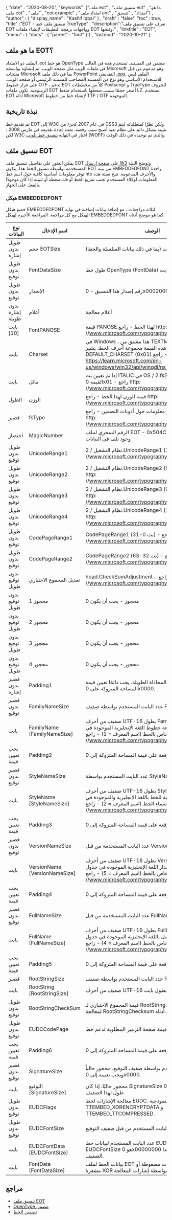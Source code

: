 {
  "date" : "2020-08-20",
  "keywords" :["ملف eot" , "تنسيق ملف eot" , "ما هو ملف eot" , "ملف" , "eot example" , "امتداد ملف eot" , "امتداد" , "تنسيق"] ,
  "author" : {
    "display_name" : "Kashif Iqbal"
} ,
  "draft" : "false",
  "toc" : true,
  "title" :"EOT - تنسيق ملف خط TrueType" ,
  "description":"تعرف على تنسيق ملف EOT وواجهات برمجة التطبيقات لإنشاء ملفات EOT وفتحها." ,
  "linktitle" : "EOT",
  "menu" : {
    "docs" : {
      "parent" : "font"
}
} ,
  "lastmod" : "2020-10-21"
}

## ما هو ملف EOT؟

الملف ذو الامتداد .eot هو خط OpenType مضمن في المستند. تستخدم هذه في الغالب في ملفات الويب مثل صفحة الويب. تم إنشاؤه بواسطة Microsoft وهو مدعوم من قبل منتجات Microsoft بما في ذلك ملف PowerPoint التقديمي [.pps](/ar/presentation/pps/). الملف ليس للاستخدام الأساسي وهو نوع من المستند المصاحب للمستند الرئيسي أو صفحة الويب. على غرار خطوط OTF ، تدعم EOT كلاً من مخططات Postscript و TrueType للحروف الرسومية. تكون ملفات EOT أصغر حجمًا بسبب ضغطها باستخدام ضغط LZ. يستخدم EOT أداة Microsoft لإنشاء خط من خطوط TTF / OTF الموجودة.

## نبذة تاريخية

تم تقديم خط EOT إلى W3C في عام 2007 كجزء من CSS3 ولكن نظرًا لمتطلباته ليتم تثبيته بشكل دائم على نظام بعيد أصبح سبب رفضه. تمت إعادة تقديمه في مارس 2008 ، لكن W3C اختار في النهاية [تنسيق خط الويب](/ar/font/woff/) (WOFF) والذي تم توحيده في ذلك الوقت.

## تنسيق ملف EOT

يمكن العثور على تفاصيل تنسيق ملف EOT على [صفحة إرسال W3](https://www.w3.org/Submission/EOT/#FileFormat) وتوضح البنية المستخدمة بواسطة تنسيق الخط هذا. يتكون EOT من بنية EMBEDDEDFONT واحدة توفر معلومات أساسية كافية حول اسم خط hte والأحرف المدعومة. تتيح تعبئة هذه المعلومات لوكلاء المستخدم تجنب تفريغ الخط أو فك ضغطه أو تثبيته إذا كان موجودًا بالفعل على الجهاز.

### هيكل EMBEDDEDFONT
خضع هيكل EMBEDDEDFONT لثلاثة مراجعات ، مع إضافة بيانات إضافية في نهاية الهيكل مع كل مراجعة. المراجعة الأخيرة لهيكل EMBEDDEDFONT كما هو موضح أدناه.

| نوع البيانات | اسم الإدخال | الوصف |
---|---|---|
| طويل بدون إشارة | حجم EOTSize | إجمالي طول البنية بالبايت (بما في ذلك بيانات السلسلة والخط) |
| طويل بدون توقيع | FontDataSize | طول خط OpenType (FontData) بالبايت |
| طويل بدون توقيع | الإصدار | رقم إصدار هذا التنسيق - 0x00020002 |
| بدون إشارة طويلة | أعلام | أعلام معالجة |
| بايت [10] | FontPANOSE | قيمة PANOSE لهذا الخط - راجع http: //www.microsoft.com/typography/otspec/os2.htm#pan |
| بايت | Charset | في Windows ، هذا مشتق من TEXTMETRIC.tmCharSet. تحدد هذه القيمة مجموعة أحرف الخط. يشير DEFAULT_CHARSET (0x01) إلى عدم وجود تفضيل. - راجع https://learn.microsoft.com/en-us/windows/win32/api/wingdi/ns-wingdi-textmetrica |
| بايت | مائل | إذا تم تعيين بت ITALIC في OS / 2.fsSelection ، ستكون القيمة 0x01 - راجع http: //www.microsoft.com/typography/otspec/os2.htm#fss |
| الطول | الوزن | قيمة الوزن لهذا الخط - راجع http: //www.microsoft.com/typography/otspec/os2.htm#wtc |
| قصير | fsType | إشارات النوع التي توفر معلومات حول أذونات التضمين - راجع http: //www.microsoft.com/typography/otspec/os2.htm#fst |
| اختصار | MagicNumber | الرقم السحري لملف EOT - 0x504C. يُستخدم للتحقق من وجود تلف في البيانات
| طويل بدون توقيع | UnicodeRange1 | نظام التشغيل / 2.UnicodeRange1 (بت 0-31) - راجع http: //www.microsoft.com/typography/otspec/os2.htm#ur |
| طويل بدون توقيع | UnicodeRange2 | نظام التشغيل / 2.UnicodeRange2 (بت 32-63) - راجع http: //www.microsoft.com/typography/otspec/os2.htm#ur |
| طويل بدون توقيع | UnicodeRange3 | نظام التشغيل / 2.UnicodeRange3 (بت 64-95) - راجع http: //www.microsoft.com/typography/otspec/os2.htm#ur |
| طويل بدون توقيع | UnicodeRange4 | نظام التشغيل / 2.UnicodeRange4 (بت 96-127) - راجع http: //www.microsoft.com/typography/otspec/os2.htm#ur |
| طويل بدون توقيع | CodePageRange1 | CodePageRange1 (بت 0-31) - راجع http: //www.microsoft.com/typography/otspec/os2.htm#cpr |
| طويل بدون توقيع | CodePageRange2 | CodePageRange2 (بت 32-63) - راجع http: //www.microsoft.com/typography/otspec/os2.htm#cpr |
| بدون توقيع طويل | تعديل المجموع الاختباري | head.CheckSumAdjustment - راجع http: //www.microsoft.com/typography/otspec/head.htm |
| بدون توقيع طويل | محجوز 1 | محجوز - يجب أن يكون 0 |
| بدون توقيع طويل | محجوز 2 | محجوز - يجب أن يكون 0 |
| بدون توقيع طويل | محجوز 3 | محجوز - يجب أن يكون 0 |
| بدون توقيع طويل | محجوز 4 | محجوز - يجب أن يكون 0 |
| قصير بدون إشارة | Padding1 | حشوة للحفاظ على المحاذاة الطويلة. يجب دائمًا تعيين قيمة المساحة المتروكة على 0x0000. |
| قصير بدون توقيع | FamilyNameSize | عدد البايت المستخدم بواسطة صفيف FamilyName |
| بايت | FamilyName [FamilyNameSize] | صفيف من أحرف UTF-16 بطول FamilyNameSize بايت. هذه هي سلسلة مجموعة خطوط اللغة الإنجليزية الموجودة في جدول الاسم الخاص بالخط (اسم المعرف = 1) - راجع http: //www.microsoft.com/typography/otspec/name.htm |
| يجب تعيين قيمة | Padding2 | القصير غير الموقعة على قيمة المساحة المتروكة إلى 0x0000. |
| قصير بدون توقيع | StyleNameSize | عدد البايت المستخدم بواسطة StyleName |
| بايت | StyleName [StyleNameSize] | صفيف من أحرف UTF-16 بطول StyleNameSize بايت. هذه هي سلسلة الفئة الفرعية للخط باللغة الإنجليزية والموجودة في جدول أسماء الخط (اسم المعرف = 2) - راجع http: //www.microsoft.com/typography/otspec/name.htm |
| يجب تعيين قيمة | Padding3 | القصير غير الموقعة على قيمة المساحة المتروكة إلى 0x0000. |
| قصير بدون توقيع | VersionNameSize | عدد البايت المستخدمة من قبل VersionName |
| بايت | VersionName [VersionNameSize] | صفيف من أحرف UTF-16 بطول VersionNameSize بايت. هذه هي سلسلة إصدار اللغة الإنجليزية الموجودة في جدول الاسم الخاص بالخط (اسم المعرف = 5) - راجع http: //www.microsoft.com/typography/otspec/name.htm |
| يجب تعيين قيمة | Padding4 | القصير غير الموقعة على قيمة المساحة المتروكة إلى 0x0000. |
| قصير بدون توقيع | FullNameSize | عدد البايت المستخدمة من قبل FullName |
| بايت | FullName [FullNameSize] | صفيف من أحرف UTF-16 بطول FullNameSize بايت. هذه هي سلسلة الاسم الكامل باللغة الإنجليزية الموجودة في جدول الاسم الخاص بالخط (اسم المعرف = 4) - راجع http: //www.microsoft.com/typography/otspec/name.htm |
| يجب تعيين قيمة | Padding5 | القصير غير الموقعة على قيمة المساحة المتروكة إلى 0x0000. |
| قصير | RootStringSize | عدد البايت المستخدم بواسطة صفيف RootString |
| بايت | RootString [RootStringSize] | صفيف من أحرف UTF-16 بطول بايت RootStringSize.
| طويل بدون توقيع | RootStringCheckSum | قيمة المجموع الاختباري لـ RootString. راجع الخوارزمية لمعالجة RootStringChecksum أدناه. |
| طويل بدون توقيع | EUDCCodePage | قيمة صفحة الترميز المطلوبة لدعم خط EUDC. |
| يجب تعيين قيمة | Padding6 | القصير غير الموقعة على قيمة المساحة المتروكة إلى 0x0000. |
| قصير بدون توقيع | SignatureSize | عدد البايت المستخدم بواسطة صفيف التوقيع. محجوز حالياً ويجب تعيينه إلى 0x0000. |
| بايت | التوقيع [SignatureSize] | محجوز حاليًا. إذا كان SignatureSize هو 0x0000 فلا يوجد طول لهذا الصفيف. |
| طويل بدون توقيع | EUDCFlags | معالجة الإشارات لخط EUDC. قد تكون القيم النموذجية TTEMBED_XORENCRYPTDATA و TTEMBED_TTCOMPRESSED.
| طويل بدون توقيع | EUDCFontSize | عدد البايت المستخدم من قبل صفيف التوقيع. |
| بايت | EUDCFontData [EUDCFontSize] | عدد البايت المستخدم لبيانات خط EUDC. إذا كان حجم EUDCFontSize هو 0x00000000 فلا يوجد طول لهذا الصفيف. |
| بايت | FontData [FontDataSize] | بيانات الخط لملف EOT هذا. قد تكون البيانات مضغوطة أو مشفرة XOR كما هو مشار إليه بواسطة إشارات المعالجة

## مراجع

* [تنسيق ملف EOT](https://www.w3.org/Submission/EOT/)
* [OpenType مضمن](https://en.wikipedia.org/wiki/Embedded_OpenType)
* [تضمين الخط](https://en.wikipedia.org/wiki/Font_embedding)

